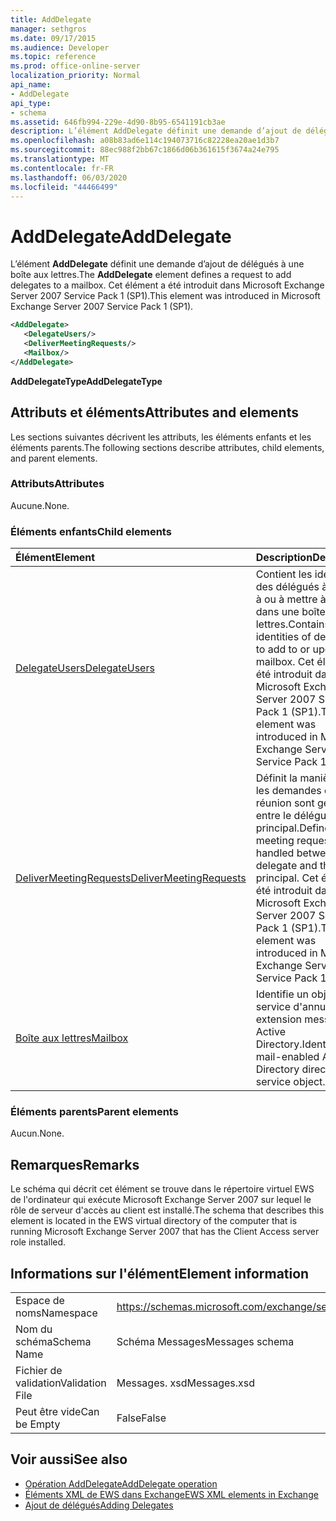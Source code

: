 ```yaml
---
title: AddDelegate
manager: sethgros
ms.date: 09/17/2015
ms.audience: Developer
ms.topic: reference
ms.prod: office-online-server
localization_priority: Normal
api_name:
- AddDelegate
api_type:
- schema
ms.assetid: 646fb994-229e-4d90-8b95-6541191cb3ae
description: L’élément AddDelegate définit une demande d’ajout de délégués à une boîte aux lettres. Cet élément a été introduit dans Microsoft Exchange Server 2007 Service Pack 1 (SP1).
ms.openlocfilehash: a08b83ad6e114c194073716c82228ea20ae1d3b7
ms.sourcegitcommit: 88ec988f2bb67c1866d06b361615f3674a24e795
ms.translationtype: MT
ms.contentlocale: fr-FR
ms.lasthandoff: 06/03/2020
ms.locfileid: "44466499"
---
```

# <a name="adddelegate"></a><span data-ttu-id="991d3-104">AddDelegate</span><span class="sxs-lookup"><span data-stu-id="991d3-104">AddDelegate</span></span>

<span data-ttu-id="991d3-105">L’élément **AddDelegate** définit une demande d’ajout de délégués à une boîte aux lettres.</span><span class="sxs-lookup"><span data-stu-id="991d3-105">The **AddDelegate** element defines a request to add delegates to a mailbox.</span></span> <span data-ttu-id="991d3-106">Cet élément a été introduit dans Microsoft Exchange Server 2007 Service Pack 1 (SP1).</span><span class="sxs-lookup"><span data-stu-id="991d3-106">This element was introduced in Microsoft Exchange Server 2007 Service Pack 1 (SP1).</span></span> 
  
```xml
<AddDelegate>
   <DelegateUsers/>
   <DeliverMeetingRequests/>
   <Mailbox/>
</AddDelegate>
```

 <span data-ttu-id="991d3-107">**AddDelegateType**</span><span class="sxs-lookup"><span data-stu-id="991d3-107">**AddDelegateType**</span></span>
## <a name="attributes-and-elements"></a><span data-ttu-id="991d3-108">Attributs et éléments</span><span class="sxs-lookup"><span data-stu-id="991d3-108">Attributes and elements</span></span>

<span data-ttu-id="991d3-109">Les sections suivantes décrivent les attributs, les éléments enfants et les éléments parents.</span><span class="sxs-lookup"><span data-stu-id="991d3-109">The following sections describe attributes, child elements, and parent elements.</span></span>
  
### <a name="attributes"></a><span data-ttu-id="991d3-110">Attributs</span><span class="sxs-lookup"><span data-stu-id="991d3-110">Attributes</span></span>

<span data-ttu-id="991d3-111">Aucune.</span><span class="sxs-lookup"><span data-stu-id="991d3-111">None.</span></span>
  
### <a name="child-elements"></a><span data-ttu-id="991d3-112">Éléments enfants</span><span class="sxs-lookup"><span data-stu-id="991d3-112">Child elements</span></span>

|<span data-ttu-id="991d3-113">**Élément**</span><span class="sxs-lookup"><span data-stu-id="991d3-113">**Element**</span></span>|<span data-ttu-id="991d3-114">**Description**</span><span class="sxs-lookup"><span data-stu-id="991d3-114">**Description**</span></span>|
|:-----|:-----|
|[<span data-ttu-id="991d3-115">DelegateUsers</span><span class="sxs-lookup"><span data-stu-id="991d3-115">DelegateUsers</span></span>](delegateusers.md) <br/> |<span data-ttu-id="991d3-116">Contient les identités des délégués à ajouter à ou à mettre à jour dans une boîte aux lettres.</span><span class="sxs-lookup"><span data-stu-id="991d3-116">Contains the identities of delegates to add to or update in a mailbox.</span></span> <span data-ttu-id="991d3-117">Cet élément a été introduit dans Microsoft Exchange Server 2007 Service Pack 1 (SP1).</span><span class="sxs-lookup"><span data-stu-id="991d3-117">This element was introduced in Microsoft Exchange Server 2007 Service Pack 1 (SP1).</span></span>  <br/> |
|[<span data-ttu-id="991d3-118">DeliverMeetingRequests</span><span class="sxs-lookup"><span data-stu-id="991d3-118">DeliverMeetingRequests</span></span>](delivermeetingrequests.md) <br/> |<span data-ttu-id="991d3-119">Définit la manière dont les demandes de réunion sont gérées entre le délégué et le principal.</span><span class="sxs-lookup"><span data-stu-id="991d3-119">Defines how meeting requests are handled between the delegate and the principal.</span></span> <span data-ttu-id="991d3-120">Cet élément a été introduit dans Microsoft Exchange Server 2007 Service Pack 1 (SP1).</span><span class="sxs-lookup"><span data-stu-id="991d3-120">This element was introduced in Microsoft Exchange Server 2007 Service Pack 1 (SP1).</span></span>  <br/> |
|[<span data-ttu-id="991d3-121">Boîte aux lettres</span><span class="sxs-lookup"><span data-stu-id="991d3-121">Mailbox</span></span>](mailbox.md) <br/> |<span data-ttu-id="991d3-122">Identifie un objet de service d'annuaire à extension messagerie Active Directory.</span><span class="sxs-lookup"><span data-stu-id="991d3-122">Identifies a mail-enabled Active Directory directory service object.</span></span>  <br/> |
   
### <a name="parent-elements"></a><span data-ttu-id="991d3-123">Éléments parents</span><span class="sxs-lookup"><span data-stu-id="991d3-123">Parent elements</span></span>

<span data-ttu-id="991d3-124">Aucun.</span><span class="sxs-lookup"><span data-stu-id="991d3-124">None.</span></span>
  
## <a name="remarks"></a><span data-ttu-id="991d3-125">Remarques</span><span class="sxs-lookup"><span data-stu-id="991d3-125">Remarks</span></span>

<span data-ttu-id="991d3-126">Le schéma qui décrit cet élément se trouve dans le répertoire virtuel EWS de l'ordinateur qui exécute Microsoft Exchange Server 2007 sur lequel le rôle de serveur d'accès au client est installé.</span><span class="sxs-lookup"><span data-stu-id="991d3-126">The schema that describes this element is located in the EWS virtual directory of the computer that is running Microsoft Exchange Server 2007 that has the Client Access server role installed.</span></span>
  
## <a name="element-information"></a><span data-ttu-id="991d3-127">Informations sur l'élément</span><span class="sxs-lookup"><span data-stu-id="991d3-127">Element information</span></span>

|||
|:-----|:-----|
|<span data-ttu-id="991d3-128">Espace de noms</span><span class="sxs-lookup"><span data-stu-id="991d3-128">Namespace</span></span>  <br/> |https://schemas.microsoft.com/exchange/services/2006/messages  <br/> |
|<span data-ttu-id="991d3-129">Nom du schéma</span><span class="sxs-lookup"><span data-stu-id="991d3-129">Schema Name</span></span>  <br/> |<span data-ttu-id="991d3-130">Schéma Messages</span><span class="sxs-lookup"><span data-stu-id="991d3-130">Messages schema</span></span>  <br/> |
|<span data-ttu-id="991d3-131">Fichier de validation</span><span class="sxs-lookup"><span data-stu-id="991d3-131">Validation File</span></span>  <br/> |<span data-ttu-id="991d3-132">Messages. xsd</span><span class="sxs-lookup"><span data-stu-id="991d3-132">Messages.xsd</span></span>  <br/> |
|<span data-ttu-id="991d3-133">Peut être vide</span><span class="sxs-lookup"><span data-stu-id="991d3-133">Can be Empty</span></span>  <br/> |<span data-ttu-id="991d3-134">False</span><span class="sxs-lookup"><span data-stu-id="991d3-134">False</span></span>  <br/> |
   
## <a name="see-also"></a><span data-ttu-id="991d3-135">Voir aussi</span><span class="sxs-lookup"><span data-stu-id="991d3-135">See also</span></span>

- [<span data-ttu-id="991d3-136">Opération AddDelegate</span><span class="sxs-lookup"><span data-stu-id="991d3-136">AddDelegate operation</span></span>](adddelegate-operation.md)
- [<span data-ttu-id="991d3-137">Éléments XML de EWS dans Exchange</span><span class="sxs-lookup"><span data-stu-id="991d3-137">EWS XML elements in Exchange</span></span>](ews-xml-elements-in-exchange.md)
- [<span data-ttu-id="991d3-138">Ajout de délégués</span><span class="sxs-lookup"><span data-stu-id="991d3-138">Adding Delegates</span></span>](https://msdn.microsoft.com/library/3a744150-66a3-4a13-9433-793603ba5038%28Office.15%29.aspx)

